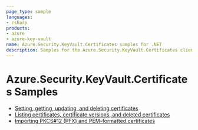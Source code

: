 ```yaml
---
page_type: sample
languages:
- csharp
products:
- azure
- azure-key-vault
name: Azure.Security.KeyVault.Certificates samples for .NET
description: Samples for the Azure.Security.KeyVault.Certificates client library.
---
```


# Azure.Security.KeyVault.Certificates Samples

- [Setting, getting, updating, and deleting certificates](https://github.com/Azure/azure-sdk-for-net/blob/main/sdk/keyvault/Azure.Security.KeyVault.Certificates/samples/Sample1_HelloWorld.md)
- [Listing certificates, certificate versions, and deleted certificates](https://github.com/Azure/azure-sdk-for-net/blob/main/sdk/keyvault/Azure.Security.KeyVault.Certificates/samples/Sample2_GetCertificates.md)
- [Importing PKCS#12 (PFX) and PEM-formatted certificates](https://github.com/Azure/azure-sdk-for-net/blob/main/sdk/keyvault/Azure.Security.KeyVault.Certificates/samples/Sample2_ImportCertificate.md)
